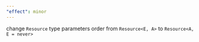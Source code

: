 ```yaml
---
"effect": minor
---
```


change `Resource` type parameters order from `Resource<E, A>` to `Resource<A, E = never>`
